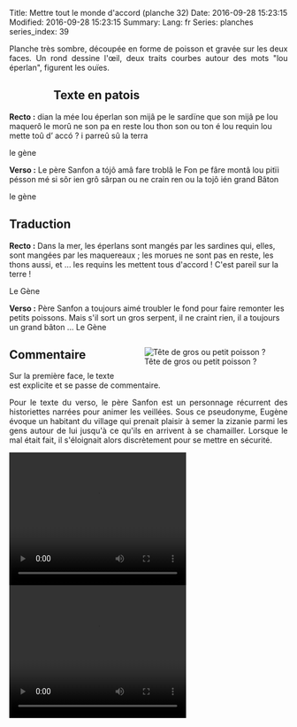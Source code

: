 Title: Mettre tout le monde d'accord (planche 32)
Date: 2016-09-28 15:23:15
Modified: 2016-09-28 15:23:15
Summary: 
Lang: fr
Series: planches
series_index: 39

<p style="text-align:justify;">Planche très sombre, découpée en forme de poisson et gravée sur les deux faces. Un rond dessine l'œil, deux traits courbes autour des mots "lou éperlan", figurent les ouïes.</p>

<figure class="image-block" style="float: left;">
  <img alt="" src="{static}/images/planche_32.png">
  <figcaption style="max-width: 152px"></figcaption>
</figure>


<figure class="image-block" style="float: right;">
  <img alt="" src="{static}/images/planche_32_verso.png">
  <figcaption style="max-width: 154px"></figcaption>
</figure>


## Texte en patois
**Recto :** dian la mée lou éperlan son mijâ pe le sardïne que son mijâ pe lou maquerô le morû ne son pa en  reste lou thon son ou ton é lou  requin lou mette toû d’ accó ? i parreû sû la terra

le gène

**Verso :** Le père Sanfon a tójô amâ fare troblâ le Fon pe fâre montâ lou pitïi pésson mé si sôr ien grô  sârpan ou ne crain ren ou la tojô ién grand Bâton

le gène

## Traduction
**Recto :** Dans la mer, les éperlans sont mangés par les sardines qui, elles, sont mangées par les maquereaux ; les morues ne sont pas en reste, les thons aussi, et ... les requins les mettent tous d'accord !  C'est pareil sur la terre !

Le Gène

**Verso :** Père Sanfon a toujours aimé troubler le fond pour faire remonter les petits poissons. Mais s'il sort un gros serpent, il ne craint rien, il a toujours un grand bâton ...
Le Gène
<figure class="image-block" style="float: right;">
  <img alt="Tête de gros ou petit poisson ?" src="{static}/images/planche_32_dessin.png">
  <figcaption style="max-width: 250px">Tête de gros ou petit poisson ?</figcaption>
</figure>


## Commentaire
Sur la première face, le texte est explicite et se passe de commentaire.

<p style="text-align:justify;">Pour le texte du verso, le père Sanfon est un personnage récurrent des historiettes narrées pour animer les veillées. Sous ce pseudonyme, Eugène évoque un habitant  du village qui prenait plaisir à semer la zizanie parmi les gens autour de lui jusqu'à ce qu'ils en arrivent à se chamailler. Lorsque le mal était fait, il s'éloignait alors discrètement pour se mettre en sécurité.</p>

<video width="320" height="240" controls>
  <source src="https://d1njpgd0ygatdn.cloudfront.net/video_32.mp4" type="video/mp4">
</video>

<video width="320" height="240" controls>
  <source src="https://d1njpgd0ygatdn.cloudfront.net/video_32bis.mp4" type="video/mp4">
</video>
